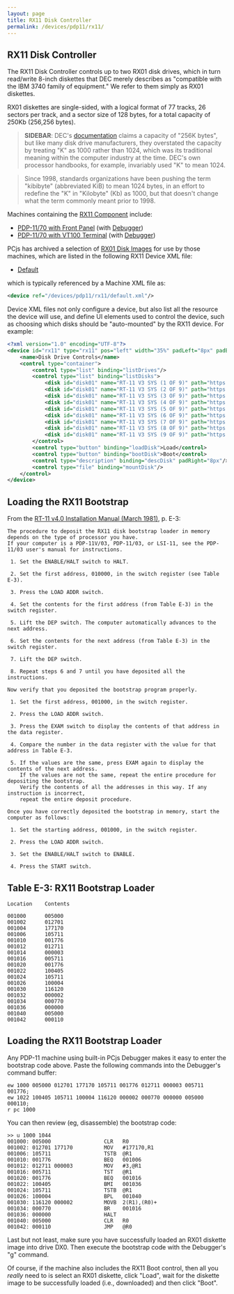 ```yaml
---
layout: page
title: RX11 Disk Controller
permalink: /devices/pdp11/rx11/
---
```


RX11 Disk Controller
--------------------

The RX11 Disk Controller controls up to two RX01 disk drives, which in turn read/write 8-inch diskettes that DEC
merely describes as "compatible with the IBM 3740 family of equipment."  We refer to them simply as RX01 diskettes.

RX01 diskettes are single-sided, with a logical format of 77 tracks, 26 sectors per track, and a sector size of 128
bytes, for a total capacity of 250Kb (256,256 bytes).

> **SIDEBAR**: DEC's [documentation](/pubs/dec/pdp11/rx11/) claims a capacity of "256K bytes", but like many disk drive
manufacturers, they overstated the capacity by treating "K" as 1000 rather than 1024, which was its traditional meaning
within the computer industry at the time.  DEC's own processor handbooks, for example, invariably used "K" to mean 1024.

> Since 1998, standards organizations have been pushing the term "kibibyte" (abbreviated KiB) to mean 1024 bytes,
in an effort to redefine the "K" in "Kilobyte" (Kb) as 1000, but that doesn't change what the term commonly meant prior
to 1998.

Machines containing the [RX11 Component](/modules/pdp11/lib/rx11.js) include:

- [PDP-11/70 with Front Panel](/devices/pdp11/machine/1170/panel/) (with [Debugger](/devices/pdp11/machine/1170/panel/debugger/))
- [PDP-11/70 with VT100 Terminal](/devices/pdp11/machine/1170/vt100/) (with [Debugger](/devices/pdp11/machine/1170/vt100/debugger/))

PCjs has archived a selection of [RX01 Disk Images](/disks/dec/rx01/) for use by those machines, which are listed in
the following RX11 Device XML file:

- [Default](/devices/pdp11/rx11/default.xml)

which is typically referenced by a Machine XML file as:

```xml
<device ref="/devices/pdp11/rx11/default.xml"/>
```
		
Device XML files not only configure a device, but also list all the resource the device will use, and define UI elements
used to control the device, such as choosing which disks should be "auto-mounted" by the RX11 device.  For example:

```xml
<?xml version="1.0" encoding="UTF-8"?>
<device id="rx11" type="rx11" pos="left" width="35%" padLeft="8px" padBottom="8px">
    <name>Disk Drive Controls</name>
    <control type="container">
        <control type="list" binding="listDrives"/>
        <control type="list" binding="listDisks">
            <disk id="disk01" name="RT-11 V3 SYS (1 OF 9)" path="https://pdp11-disks.pcjs.org/dec/rx01/RX01-RT11-V03-1.json"/>
            <disk id="disk01" name="RT-11 V3 SYS (2 OF 9)" path="https://pdp11-disks.pcjs.org/dec/rx01/RX01-RT11-V03-2.json"/>
            <disk id="disk01" name="RT-11 V3 SYS (3 OF 9)" path="https://pdp11-disks.pcjs.org/dec/rx01/RX01-RT11-V03-3.json"/>
            <disk id="disk01" name="RT-11 V3 SYS (4 OF 9)" path="https://pdp11-disks.pcjs.org/dec/rx01/RX01-RT11-V03-4.json"/>
            <disk id="disk01" name="RT-11 V3 SYS (5 OF 9)" path="https://pdp11-disks.pcjs.org/dec/rx01/RX01-RT11-V03-5.json"/>
            <disk id="disk01" name="RT-11 V3 SYS (6 OF 9)" path="https://pdp11-disks.pcjs.org/dec/rx01/RX01-RT11-V03-6.json"/>
            <disk id="disk01" name="RT-11 V3 SYS (7 OF 9)" path="https://pdp11-disks.pcjs.org/dec/rx01/RX01-RT11-V03-7.json"/>
            <disk id="disk01" name="RT-11 V3 SYS (8 OF 9)" path="https://pdp11-disks.pcjs.org/dec/rx01/RX01-RT11-V03-8.json"/>
            <disk id="disk01" name="RT-11 V3 SYS (9 OF 9)" path="https://pdp11-disks.pcjs.org/dec/rx01/RX01-RT11-V03-9.json"/>
        </control>
        <control type="button" binding="loadDisk">Load</control>
        <control type="button" binding="bootDisk">Boot</control>
        <control type="description" binding="descDisk" padRight="8px"/>
        <control type="file" binding="mountDisk"/>
    </control>
</device>
```

Loading the RX11 Bootstrap
--------------------------

From the [RT-11 v4.0 Installation Manual (March 1981)](/pubs/dec/pdp11/rt11/), p. E-3:

	The procedure to deposit the RX11 disk bootstrap loader in memory depends on the type of processor you have.
	If your computer is a PDP-11V/03, PDP-11/03, or LSI-11, see the PDP-11/03 user's manual for instructions.
	
	 1. Set the ENABLE/HALT switch to HALT.
	
	 2. Set the first address, 010000, in the switch register (see Table E-3).
	
	 3. Press the LOAD ADDR switch.
	
	 4. Set the contents for the first address (from Table E-3) in the switch register.
	
	 5. Lift the DEP switch. The computer automatically advances to the next address.
	
	 6. Set the contents for the next address (from Table E-3) in the switch register.
	
	 7. Lift the DEP switch.
	
	 8. Repeat steps 6 and 7 until you have deposited all the instructions.
	
	Now verify that you deposited the bootstrap program properly.
	
	 1. Set the first address, 001000, in the switch register.
	
	 2. Press the LOAD ADDR switch.
	
	 3. Press the EXAM switch to display the contents of that address in the data register.

	 4. Compare the number in the data register with the value for that address in Table E-3.
	
	 5. If the values are the same, press EXAM again to display the contents of the next address.
		If the values are not the same, repeat the entire procedure for depositing the bootstrap.
		Verify the contents of all the addresses in this way. If any instruction is incorrect,
		repeat the entire deposit procedure.

	Once you have correctly deposited the bootstrap in memory, start the computer as follows:
	
	 1. Set the starting address, 001000, in the switch register.
	 
	 2. Press the LOAD ADDR switch.
	 
	 3. Set the ENABLE/HALT switch to ENABLE.
	 
	 4. Press the START switch.

Table E-3: RX11 Bootstrap Loader
---------------------------------

	Location    Contents
	
	001000      005000
	001002      012701
	001004      177170
	001006      105711
	001010      001776
	001012      012711
	001014      000003
	001016      005711
	001020      001776
	001022      100405
	001024      105711
	001026      100004
	001030      116120
	001032      000002
	001034      000770
	001036      000000
	001040      005000
	001042      000110

Loading the RX11 Bootstrap Loader
----------------------------------

Any PDP-11 machine using built-in PCjs Debugger makes it easy to enter the bootstrap code above.  Paste
the following commands into the Debugger's command buffer:

	ew 1000 005000 012701 177170 105711 001776 012711 000003 005711 001776;
	ew 1022 100405 105711 100004 116120 000002 000770 000000 005000 000110;
	r pc 1000

You can then review (eg, disassemble) the bootstrap code:

	>> u 1000 1044
	001000: 005000                 CLR   R0
	001002: 012701 177170          MOV   #177170,R1
	001006: 105711                 TSTB  @R1
	001010: 001776                 BEQ   001006
	001012: 012711 000003          MOV   #3,@R1
	001016: 005711                 TST   @R1
	001020: 001776                 BEQ   001016
	001022: 100405                 BMI   001036
	001024: 105711                 TSTB  @R1
	001026: 100004                 BPL   001040
	001030: 116120 000002          MOVB  2(R1),(R0)+
	001034: 000770                 BR    001016
	001036: 000000                 HALT 
	001040: 005000                 CLR   R0
	001042: 000110                 JMP   @R0

Last but not least, make sure you have successfully loaded an RX01 diskette image into drive DX0.  Then execute the
bootstrap code with the Debugger's "g" command.

Of course, if the machine also includes the RX11 Boot control, then all you *really* need to is select an
RX01 diskette, click "Load", wait for the diskette image to be successfully loaded (i.e., downloaded) and then click
"Boot".
